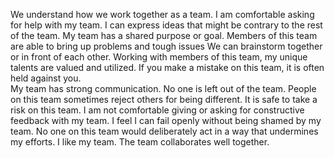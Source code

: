 We understand how we work together as a team. 
I am comfortable asking for help with my team. 
I can express ideas that might be contrary to the rest of the team. 
My team has a shared purpose or goal. 
Members of this team are able to bring up problems and tough issues 
We can brainstorm together or in front of each other. 
Working with members of this team, my unique talents are valued and utilized. 
If you make a mistake on this team, it is often held against you.  
My team has strong communication. 
No one is left out of the team. 
People on this team sometimes reject others for being different. 
It is safe to take a risk on this team.
I am not comfortable giving or asking for constructive feedback with my team. 
I feel I can fail openly without being shamed by my team.
No one on this team would deliberately act in a way that undermines my efforts.
I like my team.
The team collaborates well together.